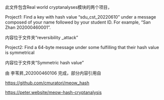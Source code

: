 此文件包含Real world cryptanalyses模块的两个项目，

Project1: Find a key with hash value “sdu_cst_20220610” under a message composed of your name followed by your student ID. For example, “San Zhan 202000460001”.

内容位于文件夹“reversibility _attack”

Project2: Find a 64-byte message under some  fulfilling that their hash value is symmetrical

内容位于文件夹“Symmetric hash value”

由 李苇昇_202000460106 完成，部分内容引用自

https://github.com/cmuratori/meow_hash

https://peter.website/meow-hash-cryptanalysis
